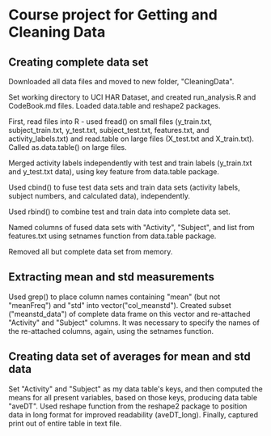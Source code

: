 Course project for Getting and Cleaning Data 
========================================================

## Creating complete data set

Downloaded all data files and moved to new folder, "CleaningData".

Set working directory to UCI HAR Dataset, and created run_analysis.R and CodeBook.md files.  Loaded data.table and reshape2 packages.

First, read files into R - used fread() on small files (y_train.txt, subject_train.txt, y_test.txt, subject_test.txt, features.txt, and activity_labels.txt) and read.table on large files (X_test.txt and X_train.txt).  Called as.data.table() on large files.

Merged activity labels independently with test and train labels (y_train.txt and y_test.txt data), using key feature from data.table package.  

Used cbind() to fuse test data sets and train data sets (activity labels, subject numbers, and calculated data), independently.

Used rbind() to combine test and train data into complete data set.

Named columns of fused data sets with "Activity", "Subject", and list from features.txt using setnames function from data.table package.

Removed all but complete data set from memory.

## Extracting mean and std measurements

Used grep() to place column names containing "mean" (but not "meanFreq") and "std" into vector("col_meanstd").  Created subset ("meanstd_data") of complete data frame on this vector and re-attached "Activity" and "Subject" columns.  It was necessary to specify the names of the re-attached columns, again, using the setnames function.

## Creating data set of averages for mean and std data

Set "Activity" and "Subject" as my data table's keys, and then computed the means for all present variables, based on those keys, producing data table "aveDT".  Used reshape function from the reshape2 package to position data in long format for improved readability (aveDT_long).  Finally, captured print out of entire table in text file.
